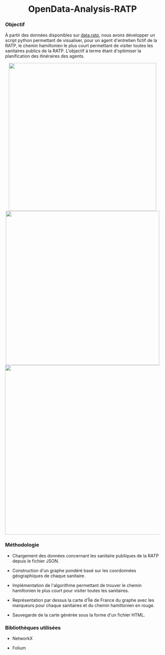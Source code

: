 <h1 align="center">OpenData-Analysis-RATP</h1>

<h3>Objectif</h3>

À partir des données disponibles sur <a href="https://data.ratp.fr/explore/dataset/sanitaires-reseau-ratp/information/?location=10,48.85478,2.41287&dataChart=eyJxdWVyaWVzIjpbeyJjb25maWciOnsiZGF0YXNldCI6InNhbml0YWlyZXMtcmVzZWF1LXJhdHAiLCJvcHRpb25zIjp7fX0sImNoYXJ0cyI6W3siYWxpZ25Nb250aCI6dHJ1ZSwidHlwZSI6ImNvbHVtbiIsImZ1bmMiOiJDT1VOVCIsInNjaWVudGlmaWNEaXNwbGF5Ijp0cnVlLCJjb2xvciI6IiM2NmMyYTUifV0sInhBeGlzIjoibGlnbmUiLCJtYXhwb2ludHMiOjUwLCJzb3J0IjoiIn1dLCJ0aW1lc2NhbGUiOiIiLCJkaXNwbGF5TGVnZW5kIjp0cnVlLCJhbGlnbk1vbnRoIjp0cnVlfQ%3D%3D">data.ratp</a>, nous avons développer un script python permettant de visualiser, pour un agent d'entretien fictif de la RATP, le chemin hamiltonien le plus court permettant de visiter toutes les sanitaires publics de la RATP.
L'objectif à terme étant d'optimiser la planification des itinéraires des agents. <br>

<p align="center" float="left" >
  <img width=480 src="https://user-images.githubusercontent.com/73723037/230899469-e30a5204-9e38-4e03-b1ab-7f100e24a5b1.JPG"> <br>
  <img width=500 src="https://user-images.githubusercontent.com/73723037/230898956-a7ec43ab-544b-4a39-8043-8de421508064.JPG"> <br>
  <img width=550 src="https://user-images.githubusercontent.com/73723037/230899030-3fe02677-8d7f-4d22-9f54-ce686e699940.JPG"> <br>
</p>

<h3> Méthodologie </h3>

- Chargement des données concernant les sanitaire publiques de la RATP depuis le fichier JSON.

- Construction d'un graphe pondéré basé sur les coordonnées géographiques de chaque sanitaire.

- Implémentation de l'algorithme permettant de trouver le chemin hamiltonien le plus court pour visiter toutes les sanitaires.

- Représentation par dessus la carte d'Île de France du graphe avec les marqueurs pour chaque sanitaires et du chemin hamiltonien en rouge.

- Sauvegarde de la carte générée sous la forme d'un fichier HTML.

<h3> Bibliothèques utilisées </h3>

- NetworkX

- Folium
